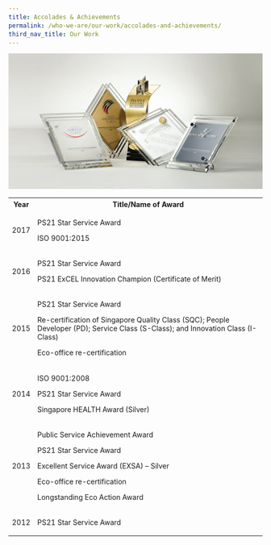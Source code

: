 ```yaml
---
title: Accolades & Achievements
permalink: /who-we-are/our-work/accolades-and-achievements/
third_nav_title: Our Work
---
```


<img src="/images/cpib-awards.jpg" alt="cpib awards">

<table>
  <tr>
    <th><span style="font-weight:bold">Year</span></th>
    <th>Title/Name of Award</th>
  </tr>

  <tr>
    <td>2017</td>
    <td>
      <p>PS21 Star Service Award</p>
      <p>ISO 9001:2015</p>
    </td>
  </tr>

  <tr>
    <td>2016</td>
    <td>
      <p>PS21 Star Service Award</p>
      <p>PS21 ExCEL Innovation Champion (Certificate of Merit)</p>
    </td>
  </tr>

  <tr>
    <td>2015</td>
    <td>
      <p>PS21 Star Service Award</p>
      <p>Re-certification of Singapore Quality Class (SQC); People Developer (PD); Service Class (S-Class); and Innovation Class (I-Class)</p>
      <p>Eco-office re-certification</p>
    </td>
  </tr>

  <tr>
    <td>2014</td>
    <td>
      <p>ISO 9001:2008</p>
      <p>PS21 Star Service Award</p>
      <p>Singapore HEALTH Award (Silver)</p>
    </td>
  </tr>

  <tr>
    <td>2013</td>
    <td>
      <p>Public Service Achievement Award</p>
      <p>PS21 Star Service Award</p>
      <p>Excellent Service Award (EXSA) – Silver</p>
      <p>Eco-office re-certification</p>
      <p>Longstanding Eco Action Award</p>
    </td>
  </tr>
  
  <tr>
    <td>2012</td>
    <td>
      <p>PS21 Star Service Award</p>
    </td>
  </tr>
  
</table>
